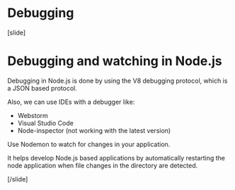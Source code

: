 # Debugging

[slide]

# Debugging and watching in Node.js

Debugging in Node.js is done by using the V8 debugging protocol, which is a JSON based protocol.

Also, we can use IDEs with a debugger like:
- Webstorm
- Visual Studio Code
- Node-inspector (not working with the latest version)

Use Nodemon to watch for changes in your application.

It helps develop Node.js based applications by automatically restarting the node application when file changes in the directory are detected.

[/slide]